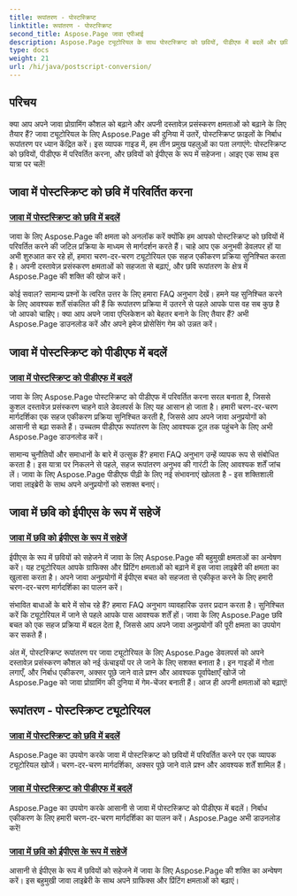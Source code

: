 ```yaml
---
title: रूपांतरण - पोस्टस्क्रिप्ट
linktitle: रूपांतरण - पोस्टस्क्रिप्ट
second_title: Aspose.Page जावा एपीआई
description: Aspose.Page ट्यूटोरियल के साथ पोस्टस्क्रिप्ट को छवियों, पीडीएफ में बदलें और छवियों को जावा में ईपीएस के रूप में सहेजें। निर्बाध एकीकरण के लिए चरण-दर-चरण मार्गदर्शिकाएँ, अक्सर पूछे जाने वाले प्रश्न और पूर्वापेक्षाएँ।
type: docs
weight: 21
url: /hi/java/postscript-conversion/
---
```

## परिचय

क्या आप अपने जावा प्रोग्रामिंग कौशल को बढ़ाने और अपनी दस्तावेज़ प्रसंस्करण क्षमताओं को बढ़ाने के लिए तैयार हैं? जावा ट्यूटोरियल के लिए Aspose.Page की दुनिया में उतरें, पोस्टस्क्रिप्ट फ़ाइलों के निर्बाध रूपांतरण पर ध्यान केंद्रित करें। इस व्यापक गाइड में, हम तीन प्रमुख पहलुओं का पता लगाएंगे: पोस्टस्क्रिप्ट को छवियों, पीडीएफ में परिवर्तित करना, और छवियों को ईपीएस के रूप में सहेजना। आइए एक साथ इस यात्रा पर चलें!

## जावा में पोस्टस्क्रिप्ट को छवि में परिवर्तित करना

### [जावा में पोस्टस्क्रिप्ट को छवि में बदलें](./to-image/)

जावा के लिए Aspose.Page की क्षमता को अनलॉक करें क्योंकि हम आपको पोस्टस्क्रिप्ट को छवियों में परिवर्तित करने की जटिल प्रक्रिया के माध्यम से मार्गदर्शन करते हैं। चाहे आप एक अनुभवी डेवलपर हों या अभी शुरुआत कर रहे हों, हमारा चरण-दर-चरण ट्यूटोरियल एक सहज एकीकरण प्रक्रिया सुनिश्चित करता है। अपनी दस्तावेज़ प्रसंस्करण क्षमताओं को सहजता से बढ़ाएं, और छवि रूपांतरण के क्षेत्र में Aspose.Page की शक्ति की खोज करें।

कोई सवाल? सामान्य प्रश्नों के त्वरित उत्तर के लिए हमारा FAQ अनुभाग देखें। हमने यह सुनिश्चित करने के लिए आवश्यक शर्तें संकलित की हैं कि रूपांतरण प्रक्रिया में उतरने से पहले आपके पास वह सब कुछ है जो आपको चाहिए। क्या आप अपने जावा एप्लिकेशन को बेहतर बनाने के लिए तैयार हैं? अभी Aspose.Page डाउनलोड करें और अपने इमेज प्रोसेसिंग गेम को उन्नत करें।

## जावा में पोस्टस्क्रिप्ट को पीडीएफ में बदलें

### [जावा में पोस्टस्क्रिप्ट को पीडीएफ में बदलें](./to-pdf/)

जावा के लिए Aspose.Page पोस्टस्क्रिप्ट को पीडीएफ में परिवर्तित करना सरल बनाता है, जिससे कुशल दस्तावेज़ प्रसंस्करण चाहने वाले डेवलपर्स के लिए यह आसान हो जाता है। हमारी चरण-दर-चरण मार्गदर्शिका एक सहज एकीकरण प्रक्रिया सुनिश्चित करती है, जिससे आप अपने जावा अनुप्रयोगों को आसानी से बढ़ा सकते हैं। उच्चतम पीडीएफ रूपांतरण के लिए आवश्यक टूल तक पहुंचने के लिए अभी Aspose.Page डाउनलोड करें।

सामान्य चुनौतियों और समाधानों के बारे में उत्सुक हैं? हमारा FAQ अनुभाग उन्हें व्यापक रूप से संबोधित करता है। इस यात्रा पर निकलने से पहले, सहज रूपांतरण अनुभव की गारंटी के लिए आवश्यक शर्तें जांच लें। जावा के लिए Aspose.Page पीडीएफ पीढ़ी के लिए नई संभावनाएं खोलता है - इस शक्तिशाली जावा लाइब्रेरी के साथ अपने अनुप्रयोगों को सशक्त बनाएं।

## जावा में छवि को ईपीएस के रूप में सहेजें

### [जावा में छवि को ईपीएस के रूप में सहेजें](./save-image-as-eps/)

ईपीएस के रूप में छवियों को सहेजने में जावा के लिए Aspose.Page की बहुमुखी क्षमताओं का अन्वेषण करें। यह ट्यूटोरियल आपके ग्राफिक्स और प्रिंटिंग क्षमताओं को बढ़ाने में इस जावा लाइब्रेरी की क्षमता का खुलासा करता है। अपने जावा अनुप्रयोगों में ईपीएस बचत को सहजता से एकीकृत करने के लिए हमारी चरण-दर-चरण मार्गदर्शिका का पालन करें।

संभावित बाधाओं के बारे में सोच रहे हैं? हमारा FAQ अनुभाग व्यावहारिक उत्तर प्रदान करता है। सुनिश्चित करें कि ट्यूटोरियल में जाने से पहले आपके पास आवश्यक शर्तें हों। जावा के लिए Aspose.Page छवि बचत को एक सहज प्रक्रिया में बदल देता है, जिससे आप अपने जावा अनुप्रयोगों की पूरी क्षमता का उपयोग कर सकते हैं।

अंत में, पोस्टस्क्रिप्ट रूपांतरण पर जावा ट्यूटोरियल के लिए Aspose.Page डेवलपर्स को अपने दस्तावेज़ प्रसंस्करण कौशल को नई ऊंचाइयों पर ले जाने के लिए सशक्त बनाता है। इन गाइडों में गोता लगाएँ, और निर्बाध एकीकरण, अक्सर पूछे जाने वाले प्रश्न और आवश्यक पूर्वापेक्षाएँ खोजें जो Aspose.Page को जावा प्रोग्रामिंग की दुनिया में गेम-चेंजर बनाती हैं। आज ही अपनी क्षमताओं को बढ़ाएं!
## रूपांतरण - पोस्टस्क्रिप्ट ट्यूटोरियल
### [जावा में पोस्टस्क्रिप्ट को छवि में बदलें](./to-image/)
Aspose.Page का उपयोग करके जावा में पोस्टस्क्रिप्ट को छवियों में परिवर्तित करने पर एक व्यापक ट्यूटोरियल खोजें। चरण-दर-चरण मार्गदर्शिका, अक्सर पूछे जाने वाले प्रश्न और आवश्यक शर्तें शामिल हैं।
### [जावा में पोस्टस्क्रिप्ट को पीडीएफ में बदलें](./to-pdf/)
Aspose.Page का उपयोग करके आसानी से जावा में पोस्टस्क्रिप्ट को पीडीएफ में बदलें। निर्बाध एकीकरण के लिए हमारी चरण-दर-चरण मार्गदर्शिका का पालन करें। Aspose.Page अभी डाउनलोड करें!
### [जावा में छवि को ईपीएस के रूप में सहेजें](./save-image-as-eps/)
आसानी से ईपीएस के रूप में छवियों को सहेजने में जावा के लिए Aspose.Page की शक्ति का अन्वेषण करें। इस बहुमुखी जावा लाइब्रेरी के साथ अपने ग्राफिक्स और प्रिंटिंग क्षमताओं को बढ़ाएं।